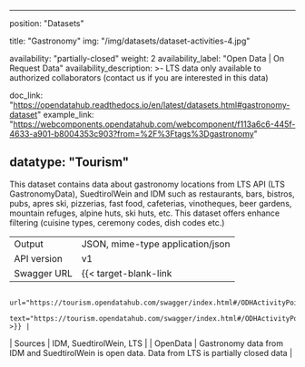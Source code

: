 

---
position: "Datasets"

title: "Gastronomy"
img: "/img/datasets/dataset-activities-4.jpg"

availability: "partially-closed"
weight: 2
availability_label: "Open Data | On Request Data"
availability_description: >-
    LTS data only available to authorized collaborators
    (<a id="dataset-mailto">contact&nbsp;us</a>
    if you are interested in this data)

doc_link: "https://opendatahub.readthedocs.io/en/latest/datasets.html#gastronomy-dataset"
example_link: "https://webcomponents.opendatahub.com/webcomponent/f113a6c6-445f-4633-a901-b8004353c903?from=%2F%3Ftags%3Dgastronomy"

datatype: "Tourism"
---

This dataset contains data about gastronomy locations from LTS API (LTS GastronomyData), SuedtirolWein and IDM such as restaurants, bars, bistros, pubs, apres ski, pizzerias, fast food, cafeterias, vinotheques, beer gardens, mountain refuges, alpine huts, ski huts, etc. This dataset offers enhance filtering (cuisine types, ceremony codes, dish codes etc.)

|             |                                                                                            |
| :---------- | ------------------------------------------------------------------------------------------ |
| Output      | JSON, mime-type application/json                                                           |
| API version | v1                                                                                         |
| Swagger URL | {{< target-blank-link
                        url="https://tourism.opendatahub.com/swagger/index.html#/ODHActivityPoi/get_v1_ODHActivityPoi"
                        text="https://tourism.opendatahub.com/swagger/index.html#/ODHActivityPoi/get_v1_ODHActivityPoi" >}} |
| Sources     | IDM, SuedtirolWein, LTS                                                                    |
| OpenData    | Gastronomy data from IDM and SuedtirolWein is open data. Data from LTS is partially closed data     |

